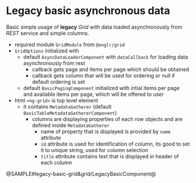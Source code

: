 # Legacy basic asynchronous data

Basic simple usage of **legacy** *Grid* with data loaded asynchronously from *REST* service and simple columns.

- required module `GridModule` from `@anglr/grid`
- `GridOptions` initialized with
    - default `AsyncDataLoaderComponent` with `dataCallback` for loading data asynchronously from rest
        - callback gets page and items per page which should be obtained
        - callback gets column that will be used for ordering or null if default ordering is set
    - default `BasicPagingComponent` initialized with intial items per page and available items per page, which will be offered to user
- html `<ng-grid>` is top level element
    - it contains `MetadataGatherer` (default `BasicTableMetadataGathererComponent`)
        - columns are displaying properties of each row objects and are defined inside `MetadataGatherer`
            - name of property that is displayed is provided by `name` attribute
            - `id` attribute is used for identification of column, its good to set it to unique string, used for column selection
            - `title` attribute contains text that is displayed in header of each column

@SAMPLE#legacy-basic-grid&grid/LegacyBasicComponent@